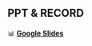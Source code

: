 ## PPT & RECORD

📊 **[Google Slides](https://docs.google.com/presentation/d/e/2PACX-1vT3ELRuajuQO5essu7WK3cWmiO7dQdEAbKoOP4pS_5wGj4FyWNpec_z2t-KPBI9oCn1D4CQ7zNL1m54/pub?start=false&loop=false&delayms=5000)**

